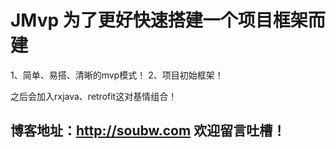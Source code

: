 # JMvp 为了更好快速搭建一个项目框架而建
1、简单、易搭、清晰的mvp模式！
2、项目初始框架！

之后会加入rxjava、retrofit这对基情组合！

##	博客地址：http://soubw.com 欢迎留言吐槽！
